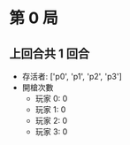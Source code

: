 
#  第 0 局
## 上回合共 1 回合
 - 存活者: ['p0', 'p1', 'p2', 'p3']
 - 開槍次數
   - 玩家 0: 0
   - 玩家 1: 0
   - 玩家 2: 0
   - 玩家 3: 0
